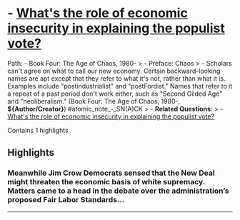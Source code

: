 # - [What's the role of economic insecurity in explaining the populist vote?](https://app.tana.inc?nodeid=JThTiDIWw6vc)

Path: - Book Four: The Age of Chaos, 1980- > - Preface: Chaos > - Scholars can't agree on what to call our new economy. Certain backward-looking names are apt except that they refer to what it's not, rather than what it is. Examples include "postindustrialist" and "postFordist." Names that refer to it a repeat of a past period don't work either, such as "Second Gilded Age" and "neoliberalism." (Book Four: The Age of Chaos, 1980-, __${Author/Creator}__) #atomic_note_-_SN(A)CK > - **Related Questions**: > - [What's the role of economic insecurity in explaining the populist vote?](https://app.tana.inc?nodeid=JThTiDIWw6vc)

Contains 1 highlights

## Highlights

### Meanwhile Jim Crow Democrats sensed that the New Deal might threaten the economic basis of white supremacy. Matters came to a head in the debate over the administration’s proposed Fair Labor Standards…  
---

